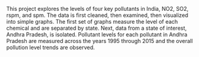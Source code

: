 This project explores the levels of four key pollutants in India, NO2, SO2, rspm, and spm. The data is first cleaned, then examined, then visualized into simple graphs. The first set of graphs measure the level of each chemical and are separated by state. 
Next, data from a state of interest, Andhra Pradesh, is isolated. Pollutant levels for each pollutant in Andhra Pradesh are measured across the years 1995 through 2015 and the overall pollution level trends are observed.
